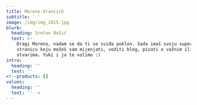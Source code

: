 ```yaml
---
title: Moreno Vrancich
subtitle: ' '
image: /img/img_1815.jpg
blurb:
  heading: Sretan Božić
  text: >-
    Dragi Moreno, nadam se da ti se sviđa poklon. Sada imaš svoju super-cool web
    stranicu koju možeš sam mijenjati, voditi blog, pisati o važnim ili nevažnim
    stvarima. Yuki i ja te volimo :) 
intro:
  heading: ''
  text: ''
<!--products: []
values:
  heading: ''
  text: ''-->
---
```


